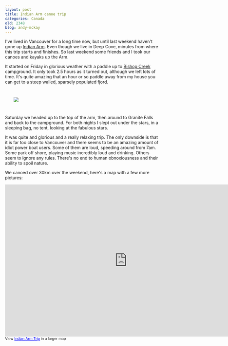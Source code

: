 ```yaml
---
layout: post
title: Indian Arm canoe trip
categories: Canada
old: 2348
blog: andy-mckay
---
```

<p>I've lived in Vancouver for a long time now, but until last weekend haven't gone up <a href="http://en.wikipedia.org/wiki/Indian_Arm">Indian Arm</a>. Even though we live in Deep Cove, minutes from where this trip starts and finishes. So last weekend some friends and I took our canoes and kayaks up the Arm.</p>

<p>It started on Friday in glorious weather with a paddle up to <a href="http://www.env.gov.bc.ca/bcparks/explore/parkpgs/indian_arm/">Bishop Creek</a> campground. It only took 2.5 hours as it turned out, although we left lots of time. It's quite amazing that an hour or so paddle away from my house you can get to a steep walled, sparsely populated fjord.</p>

<img style="padding: 2em;" src="http://farm8.staticflickr.com/7132/7842456570_c8b9b45749_z.jpg">

<p>Saturday we headed up to the top of the arm, then around to Granite Falls and back to the campground. For both nights I slept out under the stars, in a sleeping bag, no tent, looking at the fabulous stars.</p>

<p>It was quite and glorious and a really relaxing trip. The only downside is that it is far too close to Vancouver and there seems to be an amazing amount of idiot power boat users. Some of them are loud, speeding around from 7am. Some park off shore, playing music incredibly loud and drinking. Others seem to ignore any rules. There's no end to human obnoxiousness and their ability to spoil nature.</p>

<p>We canoed over 30km over the weekend, here's a map with a few more pictures:</p>

<p><iframe width="800" height="500" frameborder="0" scrolling="no" marginheight="0" marginwidth="0" src="https://maps.google.ca/maps/ms?msa=0&amp;msid=205193509998435354781.0004c7e4d1f95c1813149&amp;ie=UTF8&amp;t=m&amp;ll=49.387737,-122.8862&amp;spn=0.223481,0.54863&amp;z=11&amp;output=embed"></iframe><br /><small>View <a href="https://maps.google.ca/maps/ms?msa=0&amp;msid=205193509998435354781.0004c7e4d1f95c1813149&amp;ie=UTF8&amp;t=m&amp;ll=49.387737,-122.8862&amp;spn=0.223481,0.54863&amp;z=11&amp;source=embed" style="color:#0000FF;text-align:left">Indian Arm Trip</a> in a larger map</small></p>

